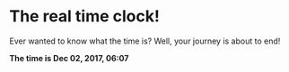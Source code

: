 # The real time clock!

Ever wanted to know what the time is? Well, your journey is about to end!

**The time is Dec 02, 2017, 06:07**